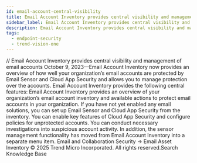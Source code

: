```yaml
---
id: email-account-central-visibility
title: Email Account Inventory provides central visibility and management of email accounts
sidebar_label: Email Account Inventory provides central visibility and management of email accounts
description: Email Account Inventory provides central visibility and management of email accounts
tags:
  - endpoint-security
  - trend-vision-one
---
```


/*<![CDATA[*/ $('#title').html($('meta[name=map-description]').attr('content')); /*]]>*/ Email Account Inventory provides central visibility and management of email accounts October 9, 2023—Email Account Inventory now provides an overview of how well your organization’s email accounts are protected by Email Sensor and Cloud App Security and allows you to manage protection over the accounts. Email Account Inventory provides the following central features: Email Account Inventory provides an overview of your organization’s email account inventory and available actions to protect email accounts in your organization. If you have not yet enabled any email solutions, you can set up Email Sensor and Cloud App Security from the inventory. You can enable key features of Cloud App Security and configure policies for unprotected accounts. You can conduct necessary investigations into suspicious account activity. In addition, the sensor management functionality has moved from Email Account Inventory into a separate menu item. Email and Collaboration Security → Email Asset Inventory © 2025 Trend Micro Incorporated. All rights reserved.Search Knowledge Base